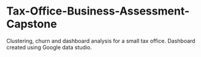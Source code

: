 # Tax-Office-Business-Assessment-Capstone
Clustering, churn and dashboard analysis for a small tax office. Dashboard created using Google data studio.
